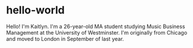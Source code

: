 # hello-world
Hello!
I'm Kaitlyn.  I'm a 26-year-old MA student studying Music Business Management at the University of Westminster.  I'm originally from Chicago and moved to London in September of last year. 
